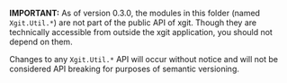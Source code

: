 **IMPORTANT:** As of version 0.3.0, the modules in this folder (named `Xgit.Util.*`)
are not part of the public API of xgit. Though they are technically accessible from outside
the xgit application, you should not depend on them.

Changes to any `Xgit.Util.*` API will occur without notice and will not be considered
API breaking for purposes of semantic versioning.

